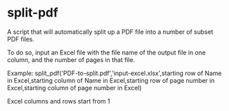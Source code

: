 # split-pdf
<p>A script that will automatically split up a PDF file into a number of subset PDF files.</p>
<p>To do so, input an Excel file with the file name of the output file in one column, and the number of pages in that file.</p>
<p>Example: split_pdf('PDF-to-split.pdf','input-excel.xlsx',starting row of Name in Excel,starting column of Name in Excel,starting row of page number in Excel,starting column of page number in Excel)</p>
<p>Excel columns and rows start from 1</p>
